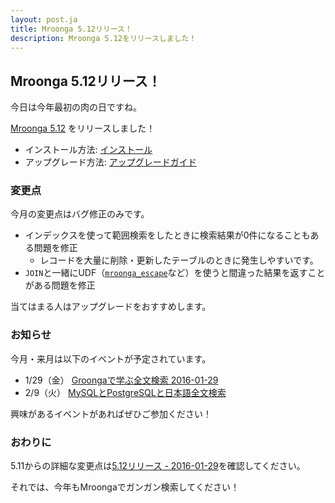 ```yaml
---
layout: post.ja
title: Mroonga 5.12リリース！
description: Mroonga 5.12をリリースしました！
---
```


## Mroonga 5.12リリース！

今日は今年最初の肉の日ですね。

[Mroonga 5.12](/ja/docs/news.html#release-5-12) をリリースしました！

  * インストール方法: [インストール](/ja/docs/install.html)
  * アップグレード方法: [アップグレードガイド](/ja/docs/upgrade.html)

### 変更点

今月の変更点はバグ修正のみです。

  * インデックスを使って範囲検索をしたときに検索結果が0件になることもある問題を修正
    * レコードを大量に削除・更新したテーブルのときに発生しやすいです。
  * `JOIN`と一緒にUDF（[`mroonga_escape`](/ja/docs/reference/udf/mroonga_escape.html)など）を使うと間違った結果を返すことがある問題を修正

当てはまる人はアップグレードをおすすめします。

### お知らせ

今月・来月は以下のイベントが予定されています。

  * 1/29（金） [Groongaで学ぶ全文検索 2016-01-29](https://groonga.doorkeeper.jp/events/37647)
  * 2/9（火） [MySQLとPostgreSQLと日本語全文検索](https://groonga.doorkeeper.jp/events/35295)

興味があるイベントがあればぜひご参加ください！

### おわりに

5.11からの詳細な変更点は[5.12リリース - 2016-01-29](/ja/docs/news.html#release-5-12)を確認してください。

それでは、今年もMroongaでガンガン検索してください！
